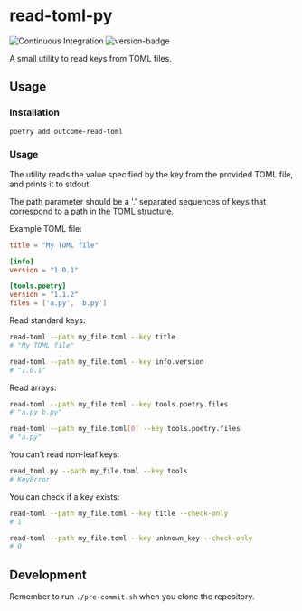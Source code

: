 # read-toml-py
![Continuous Integration](https://github.com/outcome-co/read-toml-py/workflows/Continuous%20Integration/badge.svg) ![version-badge](https://img.shields.io/badge/version-2.1.0-brightgreen)

A small utility to read keys from TOML files.

## Usage

### Installation

```sh
poetry add outcome-read-toml
```

### Usage

The utility reads the value specified by the key from the provided TOML file, and prints it to stdout.

The path parameter should be a '.' separated sequences of keys that correspond to a path in the TOML structure.

Example TOML file:

```toml
title = "My TOML file"

[info]
version = "1.0.1"

[tools.poetry]
version = "1.1.2"
files = ['a.py', 'b.py']
```

Read standard keys:

```sh
read-toml --path my_file.toml --key title 
# "My TOML file"

read-toml --path my_file.toml --key info.version
# "1.0.1"
```

Read arrays:

```sh
read-toml --path my_file.toml --key tools.poetry.files
# "a.py b.py"

read-toml --path my_file.toml[0] --key tools.poetry.files
# "a.py"
```

You can't read non-leaf keys:

```sh
read_toml.py --path my_file.toml --key tools
# KeyError
```

You can check if a key exists:

```sh
read-toml --path my_file.toml --key title --check-only 
# 1

read-toml --path my_file.toml --key unknown_key --check-only
# 0
```

## Development

Remember to run `./pre-commit.sh` when you clone the repository.
